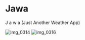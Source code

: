 # Jawa
J a w a (Just Another Weather App)

![img_0314](https://cloud.githubusercontent.com/assets/8016341/16428471/6150a32a-3db5-11e6-8817-9edce12430ad.jpeg)
![img_0316](https://cloud.githubusercontent.com/assets/8016341/16428478/68c5804e-3db5-11e6-84c1-eb70432e575a.jpeg)

